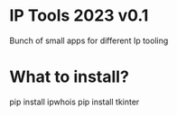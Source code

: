 # IP Tools 2023 v0.1
Bunch of small apps for different Ip tooling 

# What to install?
pip install ipwhois
pip install tkinter
